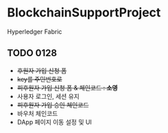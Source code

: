 # BlockchainSupportProject
Hyperledger Fabric

## TODO 0128
- ~~후원자 가입 신청 폼~~
- ~~key를 주민번호로~~
- ~~피후원자 가입 신청 폼 & 체인코드 : **소영**~~
- 사용자 로그인, 세션 유지
- ~~피후원자 가입 승인 체인코드~~
- 바우처 체인코드
- DApp 페이지 이동 설정 및 UI
